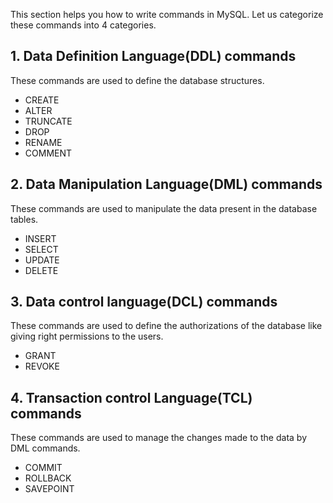 This section helps you  how to write commands in MySQL. Let us categorize these commands into 4 categories.
## 1. Data Definition Language(DDL) commands
These commands are used to define the database structures. 
* CREATE
* ALTER
* TRUNCATE
* DROP
* RENAME
* COMMENT

## 2. Data Manipulation Language(DML) commands 
These commands are used to manipulate the data present in the database tables.
* INSERT
* SELECT
* UPDATE
* DELETE
## 3. Data control language(DCL) commands 
These commands are used to define the authorizations of the database like giving right permissions to the  users.
* GRANT
* REVOKE
## 4. Transaction control Language(TCL) commands
 These commands are used to manage the changes made to the data by DML commands. 
 * COMMIT
 * ROLLBACK
 * SAVEPOINT
